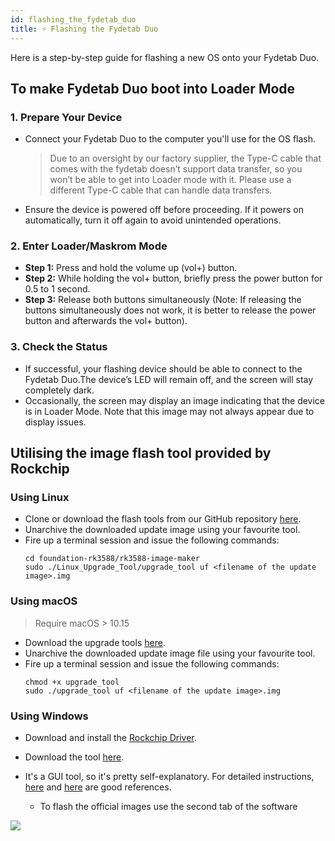 ```yaml
---
id: flashing_the_fydetab_duo
title: ⚡️ Flashing the Fydetab Duo
---
```


Here is a step-by-step guide for flashing a new OS onto your Fydetab Duo.

## To make Fydetab Duo boot into Loader Mode

### 1. Prepare Your Device

- Connect your Fydetab Duo to the computer you'll use for the OS flash.
  >Due to an oversight by our factory supplier, the Type-C cable that comes with the fydetab doesn’t support data transfer, so you won’t be able to get into Loader mode with it. Please use a different Type-C cable that can handle data transfers.
- Ensure the device is powered off before proceeding. If it powers on automatically, turn it off again to avoid unintended operations.

### 2. Enter Loader/Maskrom Mode

- **Step 1:** Press and hold the volume up (vol+) button.
- **Step 2:** While holding the vol+ button, briefly press the power button for 0.5 to 1 second.
- **Step 3:** Release both buttons simultaneously (Note: If releasing the buttons simultaneously does not work, it is better to release the power button and afterwards the vol+ button).

### 3. Check the Status

- If successful, your flashing device should be able to connect to the Fydetab Duo.The device’s LED will remain off, and the screen will stay completely dark.
- Occasionally, the screen may display an image indicating that the device is in Loader Mode. Note that this image may not always appear due to display issues.

## Utilising the image flash tool provided by Rockchip

### Using Linux

- Clone or download the flash tools from our GitHub repository [here](https://github.com/openFyde/foundation-rk3588/tree/main/rk3588-image-maker).
- Unarchive the downloaded update image using your favourite tool.
- Fire up a terminal session and issue the following commands:
  ```
  cd foundation-rk3588/rk3588-image-maker
  sudo ./Linux_Upgrade_Tool/upgrade_tool uf <filename of the update image>.img
    ```


### Using macOS

> Require macOS > 10.15
- Download the upgrade tools [here](https://download.fydeos.io/utils/upgrade_tool_v2.3_mac.zip).
- Unarchive the downloaded update image file using your favourite tool.
- Fire up a terminal session and issue the following commands:
  ```
  chmod +x upgrade_tool
  sudo ./upgrade_tool uf <filename of the update image>.img
  ```

### Using Windows

- Download and install the [Rockchip Driver](https://dl.radxa.com/tools/windows/DriverAssitant_v5.0.zip).
- Download the tool [here](https://download.fydeos.io/utils/windows_RKDevTool_Release_v2.92.zip).
- It's a GUI tool, so it's pretty self-explanatory. For detailed instructions, [here](https://wiki.radxa.com/Android/android_tool) and [here](https://opensource.rock-chips.com/wiki_AndroidTool) are good references.
  
  - To flash the official images use the second tab of the software

![](/img/flashing_official_imges_windows.png)
